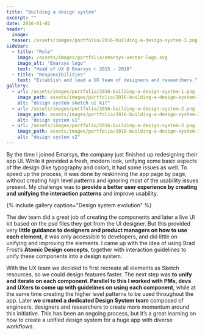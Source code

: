 ```yaml
---
title: "Building a design system"
excerpt: ""
date: 2016-01-01
header:
  image:
  teaser: /assets/images/portfolio/2016-building-a-design-system-3.png
sidebar:
  - title: "Role"
    image: /assets/images/portfolio/emarsys-vector-logo.svg
    image_alt: "Emarsys logo"
    text: "Head of UX @ Emarsys ⊂ 2015 - 2018"
  - title: "Responsibilities"
    text: "Establish and lead a UX team of designers and researchers."
gallery:
  - url: /assets/images/portfolio/2016-building-a-design-system-1.png
    image_path: assets/images/portfolio/2016-building-a-design-system-1.png
    alt: "design system sketch ui kit"
  - url: /assets/images/portfolio/2016-building-a-design-system-2.png
    image_path: assets/images/portfolio/2016-building-a-design-system-2.png
    alt: "design system v1"
  - url: /assets/images/portfolio/2016-building-a-design-system-3.png
    image_path: assets/images/portfolio/2016-building-a-design-system-3.png
    alt: "design system v2"
---
```


By the time I joined Emarsys, the company just finished up redesigning their app UI. While it provided a fresh, modern look, unifying some basic aspects of the design (like typography and color), it had some issues as well. To speed up the process, it was done by reskinning the app page by page, without creating high level patterns and ignoring most of the usability issues present. My challenge was to **provide a better user experience by creating and unifying the interaction patterns** and improve usability.

{% include gallery caption="Design system evolution" %}

The dev team did a great job of creating the components and later a live UI kit based on the psd files they got from the UI designer. But this provided very **little guidance to designers and product managers on how to use each element**, it was only accessible to developers, and did little on unifying and improving the elements. I came up with the idea of using Brad Frost’s **Atomic Design concepts**, together with interaction guidelines to unify these components into a design system.

With the UX team we decided to first recreate all elements as Sketch resources, so we could design features faster. The next step was **to unify and iterate on each component. Parallel to this I worked with PMs, devs and UXers to come up with guidelines on using each component**, while at the same time creating the higher level patterns to be used throughout the app. Later **we created a dedicated Design System team** composed of engineers, designers and researchers to create more momentum around this initiative. This has been an ongoing process, but it’s a great learning on how to create a unified design system for a huge app with diverse workflows.
